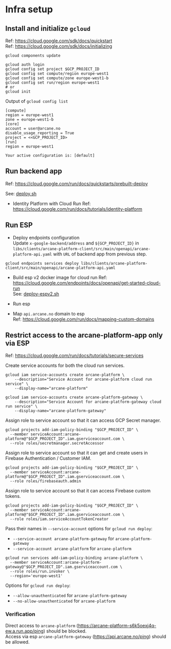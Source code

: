 # Infra setup

## Install and initialize `gcloud`  

Ref: https://cloud.google.com/sdk/docs/quickstart  
Ref: https://cloud.google.com/sdk/docs/initializing  
```shell
gcloud components update

gcloud auth login
gcloud config set project $GCP_PROJECT_ID
gcloud config set compute/region europe-west1
gcloud config set compute/zone europe-west1-b
gcloud config set run/region europe-west1
# or
gcloud init
```

Output of `gcloud config list`
```text
[compute]
region = europe-west1
zone = europe-west1-b
[core]
account = user@arcane.no
disable_usage_reporting = True
project = <<GCP_PROJECT_ID>
[run]
region = europe-west1

Your active configuration is: [default]
```

## Run backend app

Ref: https://cloud.google.com/run/docs/quickstarts/prebuilt-deploy  

See: [deploy.sh](deploy.sh)

* Identity Platform with Cloud Run
Ref: https://cloud.google.com/run/docs/tutorials/identity-platform

## Run ESP

* Deploy endpoints configuration  
Update `x-google-backend/address` and `${GCP_PROJECT_ID}` in
`libs/clients/arcane-platform-client/src/main/openapi/arcane-platform-api.yaml`
with `URL` of backend app from previous step.
```shell
gcloud endpoints services deploy libs/clients/arcane-platform-client/src/main/openapi/arcane-platform-api.yaml
```

* Build esp v2 docker image for cloud run 
Ref: https://cloud.google.com/endpoints/docs/openapi/get-started-cloud-run  
See: [deploy-espv2.sh](deploy-espv2.sh)  

* Run esp

* Map `api.arcane.no` domain to esp  
Ref: https://cloud.google.com/run/docs/mapping-custom-domains

## Restrict access to the arcane-platform-app only via ESP  

Ref: https://cloud.google.com/run/docs/tutorials/secure-services  

Create service accounts for both the cloud run services.
```shell
gcloud iam service-accounts create arcane-platform \
    --description="Service Account for arcane-platform cloud run service" \
    --display-name="arcane-platform"

gcloud iam service-accounts create arcane-platform-gateway \
    --description="Service Account for arcane-platform-gateway cloud run service" \
    --display-name="arcane-platform-gateway"
```

Assign role to service account so that it can access GCP Secret manager.
```shell
gcloud projects add-iam-policy-binding "$GCP_PROJECT_ID" \
  --member serviceAccount:arcane-platform@"$GCP_PROJECT_ID".iam.gserviceaccount.com \
  --role roles/secretmanager.secretAccessor
```

Assign role to service account so that it can get and create users in Firebase Authentication / Customer IAM.
```shell
gcloud projects add-iam-policy-binding "$GCP_PROJECT_ID" \
  --member serviceAccount:arcane-platform@"$GCP_PROJECT_ID".iam.gserviceaccount.com \
  --role roles/firebaseauth.admin
```

Assign role to service account so that it can access Firebase custom tokens.
```shell
gcloud projects add-iam-policy-binding "$GCP_PROJECT_ID" \
  --member serviceAccount:arcane-platform@"$GCP_PROJECT_ID".iam.gserviceaccount.com \
  --role roles/iam.serviceAccountTokenCreator
```

Pass their names in `--service-account` options for `gcloud run deploy`:
* `--service-account arcane-platform-gateway` for `arcane-platform-gateway`  
* `--service-account arcane-platform` for `arcane-platform`

```shell
gcloud run services add-iam-policy-binding arcane-platform \
  --member serviceAccount:arcane-platform-gateway@"$GCP_PROJECT_ID".iam.gserviceaccount.com \
  --role roles/run.invoker \
  --region='europe-west1'
```

Options for `gcloud run deploy`:  
* `--allow-unauthenticated` for `arcane-platform-gateway`  
* `--no-allow-unauthenticated` for `arcane-platform`

### Verification  
Direct access to `arcane-platform` (https://arcane-platform-s6k5oexj4q-ew.a.run.app/ping) should be blocked.  
Access via esp `arcane-platform-gateway` (https://api.arcane.no/ping) should be allowed.